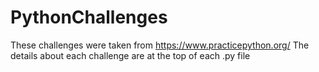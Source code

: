 # PythonChallenges

These challenges were taken from https://www.practicepython.org/
The details about each challenge are at the top of each .py file
